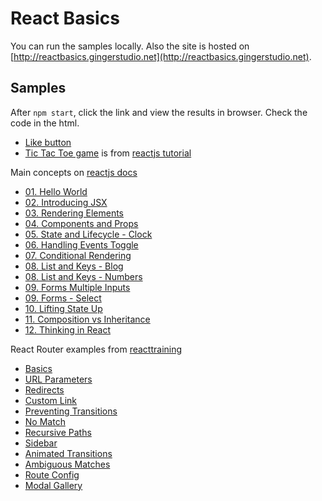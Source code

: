# React Basics

You can run the samples locally. Also the site is hosted on [http://reactbasics.gingerstudio.net](http://reactbasics.gingerstudio.net).

## Samples

After `npm start`, click the link and view the results in browser. Check the code in the html.

- [Like button](http://localhost:3000/samples/LikeButton.html)
- [Tic Tac Toe game](http://localhost:3000/samples/tictactoe.html) is from [reactjs tutorial](https://reactjs.org/tutorial/tutorial.html)

Main concepts on [reactjs docs](https://reactjs.org/docs/)

- [01. Hello World](http://localhost:3000/mainconcepts/01.HelloWorld.html)
- [02. Introducing JSX](http://localhost:3000/mainconcepts/02.IntroducingJSX.html)
- [03. Rendering Elements](http://localhost:3000/mainconcepts/03.RenderingElements.html)
- [04. Components and Props](http://localhost:3000/mainconcepts/04.ComponentsAndProps.html)
- [05. State and Lifecycle - Clock](http://localhost:3000/mainconcepts/05.StateAndLifecycleClock.html)
- [06. Handling Events Toggle](http://localhost:3000/mainconcepts/06.HandlingEventsToggle.html)
- [07. Conditional Rendering](http://localhost:3000/mainconcepts/07.ConditionalRendering.html)
- [08. List and Keys - Blog](http://localhost:3000/mainconcepts/08.ListAndKeysBlog.html)
- [08. List and Keys - Numbers](http://localhost:3000/mainconcepts/08.ListAndKeysNumbers.html)
- [09. Forms Multiple Inputs](http://localhost:3000/mainconcepts/09.FormsMultipleInputs.html)
- [09. Forms - Select](http://localhost:3000/mainconcepts/09.FormsSelect.html)
- [10. Lifting State Up](http://localhost:3000/mainconcepts/10.LiftingStateUp.html)
- [11. Composition vs Inheritance](http://localhost:3000/mainconcepts/11.CompositionVsInheritance.html)
- [12. Thinking in React](http://localhost:3000/mainconcepts/12.ThinkingInReact.html)

React Router examples from [reacttraining](https://reacttraining.com/react-router/web/example)

- [Basics](http://localhost:3000/ReactRouter/Basics.html)
- [URL Parameters](http://localhost:3000/ReactRouter/URLParameters.html)
- [Redirects](http://localhost:3000/ReactRouter/Redirects.html)
- [Custom Link](http://localhost:3000/ReactRouter/CustomLink.html)
- [Preventing Transitions](http://localhost:3000/ReactRouter/PreventingTransitions.html)
- [No Match](http://localhost:3000/ReactRouter/NoMatch.html)
- [Recursive Paths](http://localhost:3000/ReactRouter/RecursivePaths.html)
- [Sidebar](http://localhost:3000/ReactRouter/Sidebar.html)
- [Animated Transitions](http://localhost:3000/ReactRouter/AnimatedTransitions.html)
- [Ambiguous Matches](http://localhost:3000/ReactRouter/AmbiguousMatches.html)
- [Route Config](http://localhost:3000/ReactRouter/RouteConfig.html)
- [Modal Gallery](http://localhost:3000/ReactRouter/ModalGallery.html)
  <!-- - [StaticRouter Context](http://localhost:3000/ReactRouter/RecursivePaths.html) -->
